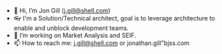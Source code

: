 - 👋 Hi, I’m Jon Gill (j.gill@shell.com)
- 👓 I'm a Solution/Technical architect, goal is to leverage architecture to enable and unblock development teams.
- 👀 I’m working on Market Analysis and SEIF.  
- 📫 How to reach me: j.gill@shell.com or jonathan.gill"bjss.com 

<!---
jg-shell/jg-shell is a ✨ special ✨ repository because its `README.md` (this file) appears on your GitHub profile.
You can click the Preview link to take a look at your changes.
--->
